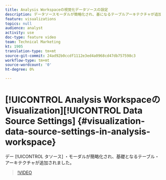 ```yaml
---
title: Analysis Workspaceの視覚化データソースの設定
description: データソースモーダルが簡略化され、基になるテーブルアーキテクチャが追加されました。
feature: visualizations
topics: null
audience: analyst
activity: use
doc-type: feature video
team: Technical Marketing
kt: 1905
translation-type: tm+mt
source-git-commit: 24ad92b0ccdf1112e3ed4a0968cd47db757598c3
workflow-type: tm+mt
source-wordcount: '0'
ht-degree: 0%

---
```



# [!UICONTROL Analysis WorkspaceのVisualization][!UICONTROL Data Source Settings] {#visualization-data-source-settings-in-analysis-workspace}

デー [!UICONTROL タソース] ・モーダルが簡略化され、基礎となるテーブル・アーキテクチャが追加されました。

>[!VIDEO](https://video.tv.adobe.com/v/23729/?quality=12)
